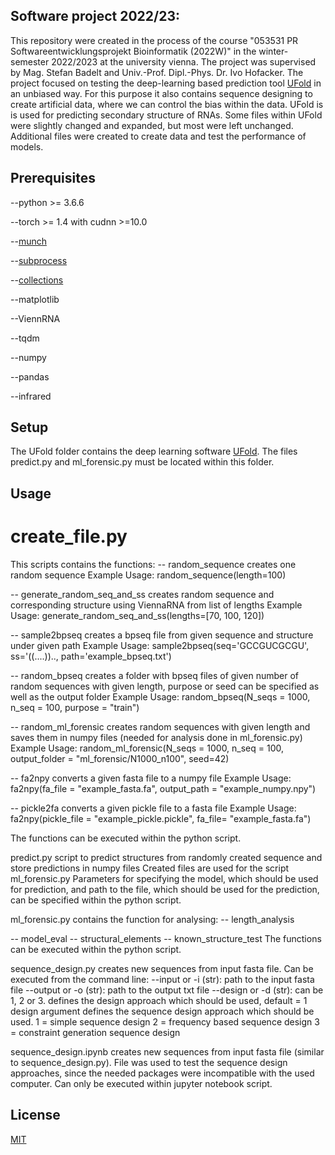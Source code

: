 ## Software project 2022/23:

This repository were created in the process of the course "053531 PR Softwareentwicklungsprojekt Bioinformatik (2022W)" in the winter-semester 2022/2023 at the university vienna. The project was supervised by Mag. Stefan Badelt and Univ.-Prof. Dipl.-Phys. Dr. Ivo Hofacker.
The project focused on testing the deep-learning based prediction tool [UFold](https://github.com/uci-cbcl/UFold) in an unbiased way. For this purpose it also contains sequence designing to create artificial data, where we can control the bias within the data. 
UFold is is used for predicting secondary structure of RNAs. Some files within UFold were slightly changed and expanded, but most were left unchanged. Additional files were created to create data and test the performance of models.

## Prerequisites
--python >= 3.6.6

--torch >= 1.4 with cudnn >=10.0

--[munch](https://pypi.org/project/munch/2.0.2/)

--[subprocess](https://docs.python.org/3/library/subprocess.html)

--[collections](https://docs.python.org/2.7/library/collections.html#)

--matplotlib

--ViennRNA

--tqdm

--numpy

--pandas

--infrared

## Setup

The UFold folder contains the deep learning software [UFold](https://github.com/uci-cbcl/UFold). The files predict.py and ml_forensic.py must be located within this folder.

## Usage

# create_file.py
This scripts contains the functions:
-- random_sequence
    creates one random sequence
    Example Usage:
      random_sequence(length=100)
    
-- generate_random_seq_and_ss
    creates random sequence and corresponding structure using ViennaRNA from list of lengths
    Example Usage:
      generate_random_seq_and_ss(lengths=[70, 100, 120])
    
-- sample2bpseq
    creates a bpseq file from given sequence and structure under given path
    Example Usage:
      sample2bpseq(seq='GCCGUCGCGU', ss='((....)).., path='example_bpseq.txt')
    
-- random_bpseq
    creates a folder with bpseq files of given number of random sequences with given length, purpose or seed can be specified as well as the output folder
    Example Usage:
      random_bpseq(N_seqs = 1000, n_seq = 100, purpose = "train")
    
-- random_ml_forensic
    creates random sequences with given length and saves them in numpy files (needed for analysis done in ml_forensic.py)
    Example Usage:
      random_ml_forensic(N_seqs = 1000, n_seq = 100, output_folder = "ml_forensic/N1000_n100", seed=42)
      
-- fa2npy
    converts a given fasta file to a numpy file
    Example Usage:
      fa2npy(fa_file = "example_fasta.fa", output_path = "example_numpy.npy")
      
-- pickle2fa
    converts a given pickle file to a fasta file
    Example Usage:
      fa2npy(pickle_file = "example_pickle.pickle", fa_file= "example_fasta.fa")
      
The functions can be executed within the python script.

predict.py
script to predict structures from randomly created sequence and store predictions in numpy files
Created files are used for the script ml_forensic.py
Parameters for specifying the model, which should be used for prediction, and path to the file, which should be used for the prediction, can be specified within the python script.

ml_forensic.py
contains the function for analysing:
-- length_analysis
    
-- model_eval
-- structural_elements
-- known_structure_test
The functions can be executed within the python script.

sequence_design.py
creates new sequences from input fasta file. Can be executed from the command line:
--input or -i (str): path to the input fasta file
--output or -o (str): path to the output txt file
--design or -d (str): can be 1, 2 or 3. defines the design approach which should be used, default = 1
design argument defines the sequence design approach which should be used. 
1 = simple sequence design
2 = frequency based sequence design
3 = constraint generation sequence design

sequence_design.ipynb
creates new sequences from input fasta file (similar to sequence_design.py). File was used to test the sequence design approaches, since the needed packages were incompatible with the used computer.
Can only be executed within jupyter notebook script.


## 

## License

[MIT](https://choosealicense.com/licenses/mit/)




